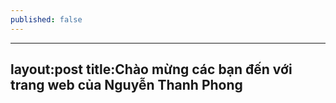 ```yaml
---
published: false
---
```

---
layout:post
title:Chào mừng các bạn đến với trang web của Nguyễn Thanh Phong
---